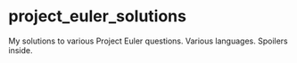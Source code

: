 project_euler_solutions
=======================

My solutions to various Project Euler questions.  Various languages.  Spoilers inside.
